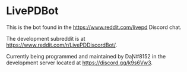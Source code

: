 # LivePDBot

This is the bot found in the https://www.reddit.com/livepd Discord chat.

The development subreddit is at https://www.reddit.com/r/LivePDDiscordBot/.

Currently being programmed and maintained by DaƝ#8152 in the development server located at https://discord.gg/k9s6Vw3.
